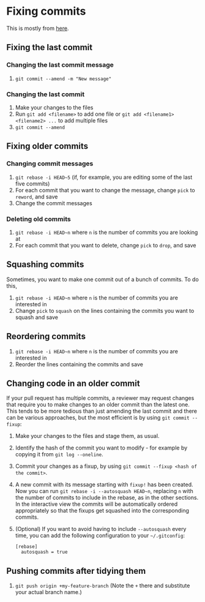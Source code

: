 # Fixing commits

This is mostly from
[here](https://help.github.com/en/articles/changing-a-commit-message#rewriting-the-most-recent-commit-message).

## Fixing the last commit

### Changing the last commit message

1. `git commit --amend -m "New message"`

### Changing the last commit

1. Make your changes to the files
2. Run `git add <filename>` to add one file or `git add <filename1> <filename2> ...` to add multiple files
3. `git commit --amend`

## Fixing older commits

### Changing commit messages

1. `git rebase -i HEAD~5` (if, for example, you are editing some of the last five commits)
2. For each commit that you want to change the message, change `pick` to `reword`, and save
3. Change the commit messages

### Deleting old commits

1. `git rebase -i HEAD~n` where `n` is the number of commits you are looking at
2. For each commit that you want to delete, change `pick` to `drop`, and save

## Squashing commits

Sometimes, you want to make one commit out of a bunch of commits. To do this,

1. `git rebase -i HEAD~n` where `n` is the number of commits you are interested in
2. Change `pick` to `squash` on the lines containing the commits you want to squash and save

## Reordering commits

1. `git rebase -i HEAD~n` where `n` is the number of commits you are interested in
2. Reorder the lines containing the commits and save

## Changing code in an older commit

If your pull request has multiple commits, a reviewer may request changes that require
you to make changes to an older commit than the latest one. This tends to be more tedious
than just amending the last commit and there can be various approaches, but the most efficient
is by using `git commit --fixup`:

1. Make your changes to the files and stage them, as usual.
1. Identify the hash of the commit you want to modify - for example by copying it from
   `git log --oneline`.
1. Commit your changes as a fixup, by using `git commit --fixup <hash of the commit>`.
1. A new commit with its message starting with `fixup!` has been created. Now you can
   run `git rebase -i --autosquash HEAD~n`, replacing `n` with the number of commits
   to include in the rebase, as in the other sections. In the interactive
   view the commits will be automatically ordered appropriately so that the fixups get
   squashed into the corresponding commits.
1. (Optional) If you want to avoid having to include `--autosquash` every time, you
   can add the following configuration to your `~/.gitconfig`:

   ```
   [rebase]
     autosquash = true
   ```

## Pushing commits after tidying them

1. `git push origin +my-feature-branch` (Note the `+` there and substitute your actual branch name.)
